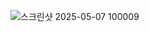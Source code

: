 ![스크린샷 2025-05-07 100009](https://github.com/user-attachments/assets/6576ab21-647b-4ac9-906c-9d742bdad4a5)

